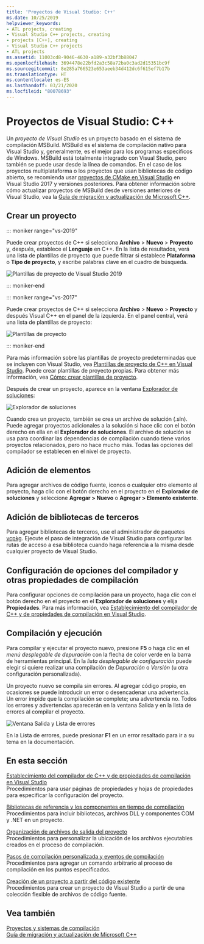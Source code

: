```yaml
---
title: 'Proyectos de Visual Studio: C++'
ms.date: 10/25/2019
helpviewer_keywords:
- ATL projects, creating
- Visual Studio C++ projects, creating
- projects [C++], creating
- Visual Studio C++ projects
- ATL projects
ms.assetid: 11003cd8-9046-4630-a189-a32bf3b88047
ms.openlocfilehash: 3694478e22bfd2a3c58a72ba0c3ad2d15351bc9f
ms.sourcegitcommit: 8e285a766523e653aeeb34d412dc6f615ef7b17b
ms.translationtype: HT
ms.contentlocale: es-ES
ms.lasthandoff: 03/21/2020
ms.locfileid: "80078693"
---
```

# <a name="visual-studio-projects---c"></a>Proyectos de Visual Studio: C++

Un *proyecto de Visual Studio* es un proyecto basado en el sistema de compilación MSBuild. MSBuild es el sistema de compilación nativo para Visual Studio y, generalmente, es el mejor para los programas específicos de Windows. MSBuild está totalmente integrado con Visual Studio, pero también se puede usar desde la línea de comandos. En el caso de los proyectos multiplataforma o los proyectos que usan bibliotecas de código abierto, se recomienda usar [proyectos de CMake en Visual Studio](cmake-projects-in-visual-studio.md) en Visual Studio 2017 y versiones posteriores. Para obtener información sobre cómo actualizar proyectos de MSBuild desde versiones anteriores de Visual Studio, vea la [Guía de migración y actualización de Microsoft C++](../porting/visual-cpp-porting-and-upgrading-guide.md).

## <a name="create-a-project"></a>Crear un proyecto

::: moniker range="vs-2019"

Puede crear proyectos de C++ si selecciona **Archivo** > **Nuevo** > **Proyecto** y, después, establece el **Lenguaje** en C++. En la lista de resultados, verá una lista de plantillas de proyecto que puede filtrar si establece **Plataforma** o **Tipo de proyecto**, y escribe palabras clave en el cuadro de búsqueda.

   ![Plantillas de proyecto de Visual Studio 2019](../build/media/vs2019-choose-console-app.png "Cuadro de diálogo Nuevo proyecto de Visual Studio 2019")

::: moniker-end

::: moniker range="vs-2017"

Puede crear proyectos de C++ si selecciona **Archivo** > **Nuevo** > **Proyecto** y después Visual C++ en el panel de la izquierda. En el panel central, verá una lista de plantillas de proyecto:

   ![Plantillas de proyecto](../overview/media/vs2017-new-project.png "Cuadro de diálogo Nuevo proyecto de Visual Studio 2017")

::: moniker-end

Para más información sobre las plantillas de proyecto predeterminadas que se incluyen con Visual Studio, vea [Plantillas de proyecto de C++ en Visual Studio](reference/visual-cpp-project-types.md). Puede crear plantillas de proyecto propias. Para obtener más información, vea [Cómo: crear plantillas de proyecto](/visualstudio/ide/how-to-create-project-templates).

Después de crear un proyecto, aparece en la ventana [Explorador de soluciones](/visualstudio/ide/solutions-and-projects-in-visual-studio):

   ![Explorador de soluciones](media/mathlibrary-solution-explorer-153.png)

Cuando crea un proyecto, también se crea un archivo de solución (.sln). Puede agregar proyectos adicionales a la solución si hace clic con el botón derecho en ella en el **Explorador de soluciones**. El archivo de solución se usa para coordinar las dependencias de compilación cuando tiene varios proyectos relacionados, pero no hace mucho más. Todas las opciones del compilador se establecen en el nivel de proyecto.

## <a name="add-items"></a>Adición de elementos

Para agregar archivos de código fuente, iconos o cualquier otro elemento al proyecto, haga clic con el botón derecho en el proyecto en el **Explorador de soluciones** y seleccione **Agregar > Nuevo** o **Agregar > Elemento existente**.

## <a name="add-third-party-libraries"></a>Adición de bibliotecas de terceros

Para agregar bibliotecas de terceros, use el administrador de paquetes [vcpkg](vcpkg.md). Ejecute el paso de integración de Visual Studio para configurar las rutas de acceso a esa biblioteca cuando haga referencia a la misma desde cualquier proyecto de Visual Studio.

## <a name="set-compiler-options-and-other-build-properties"></a>Configuración de opciones del compilador y otras propiedades de compilación

Para configurar opciones de compilación para un proyecto, haga clic con el botón derecho en el proyecto en el **Explorador de soluciones** y elija **Propiedades**. Para más información, vea [Establecimiento del compilador de C++ y de propiedades de compilación en Visual Studio](working-with-project-properties.md).

## <a name="compile-and-run"></a>Compilación y ejecución

Para compilar y ejecutar el proyecto nuevo, presione **F5** o haga clic en el *menú desplegable de depuración* con la flecha de color verde en la barra de herramientas principal. En la *lista desplegable de configuración* puede elegir si quiere realizar una compilación de *Depuración* o *Versión* (u otra configuración personalizada).

Un proyecto nuevo se compila sin errores. Al agregar código propio, en ocasiones se puede introducir un error o desencadenar una advertencia. Un error impide que la compilación se complete; una advertencia no. Todos los errores y advertencias aparecerán en la ventana Salida y en la lista de errores al compilar el proyecto.

   ![Ventana Salida y Lista de errores](../overview/media/vs2017-output-error-list.png)

En la Lista de errores, puede presionar **F1** en un error resaltado para ir a su tema en la documentación.

## <a name="in-this-section"></a>En esta sección

[Establecimiento del compilador de C++ y de propiedades de compilación en Visual Studio](working-with-project-properties.md)<br/>
Procedimientos para usar páginas de propiedades y hojas de propiedades para especificar la configuración del proyecto.

[Bibliotecas de referencia y los componentes en tiempo de compilación](adding-references-in-visual-cpp-projects.md)<br/>
Procedimientos para incluir bibliotecas, archivos DLL y componentes COM y .NET en un proyecto.

[Organización de archivos de salida del proyecto](how-to-organize-project-output-files-for-builds.md)<br/>
Procedimientos para personalizar la ubicación de los archivos ejecutables creados en el proceso de compilación.

[Pasos de compilación personalizada y eventos de compilación](understanding-custom-build-steps-and-build-events.md)<br/>
Procedimientos para agregar un comando arbitrario al proceso de compilación en los puntos especificados.

[Creación de un proyecto a partir del código existente](how-to-create-a-cpp-project-from-existing-code.md)<br/>
Procedimientos para crear un proyecto de Visual Studio a partir de una colección flexible de archivos de código fuente.

## <a name="see-also"></a>Vea también

[Proyectos y sistemas de compilación](projects-and-build-systems-cpp.md)<br>
[Guía de migración y actualización de Microsoft C++](../porting/visual-cpp-porting-and-upgrading-guide.md)
